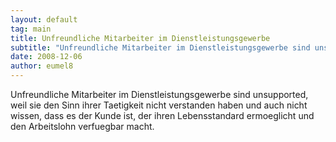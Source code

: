 ```yaml
---
layout: default
tag: main
title: Unfreundliche Mitarbeiter im Dienstleistungsgewerbe
subtitle: "Unfreundliche Mitarbeiter im Dienstleistungsgewerbe sind unsupported, weil sie den Sinn ihrer Taetigkeit nicht verstanden haben und auch nicht wissen, dass es der Kunde ist, der ihren Lebensstandard ermoeglicht und den Arbeitslohn verfuegbar macht."
date: 2008-12-06
author: eumel8
---
```


Unfreundliche Mitarbeiter im Dienstleistungsgewerbe sind unsupported, weil sie den Sinn ihrer Taetigkeit nicht verstanden haben und auch nicht wissen, dass es der Kunde ist, der ihren Lebensstandard ermoeglicht und den Arbeitslohn verfuegbar macht.
